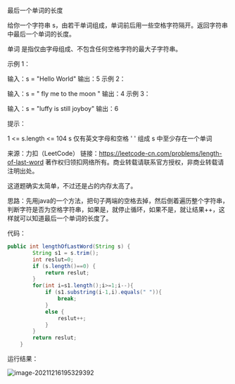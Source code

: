最后一个单词的长度

给你一个字符串 s，由若干单词组成，单词前后用一些空格字符隔开。返回字符串中最后一个单词的长度。

单词 是指仅由字母组成、不包含任何空格字符的最大子字符串。

 

示例 1：

输入：s = "Hello World"
输出：5
示例 2：

输入：s = "   fly me   to   the moon  "
输出：4
示例 3：

输入：s = "luffy is still joyboy"
输出：6


提示：

1 <= s.length <= 104
s 仅有英文字母和空格 ' ' 组成
s 中至少存在一个单词

来源：力扣（LeetCode）
链接：https://leetcode-cn.com/problems/length-of-last-word
著作权归领扣网络所有。商业转载请联系官方授权，非商业转载请注明出处。

这道题确实太简单，不过还是占的内存太高了。

思路：先用java的一个方法，把句子两端的空格去掉，然后倒着遍历整个字符串，判断字符是否为空格字符串，如果是，就停止循环，如果不是，就让结果++，这样就可以知道最后一个单词的长度了。

代码：

```java
public int lengthOfLastWord(String s) {
        String s1 = s.trim();
        int reslut=0;
        if (s.length()==0) {
            return reslut;
        }
        for(int i=s1.length();i>=1;i--){
            if (s1.substring(i-1,i).equals(" ")){
                break;
            }
            else {
                reslut++;
            }
        }
        return reslut;
    }
```

运行结果：

![image-20211216195329392](https://gitee.com/misteryliu/typora/raw/master/image/image-20211216195329392.png)